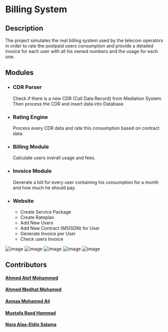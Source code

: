 # Billing System

## Description
The project simulates the real billing system used by the telecom operators in order to rate the postpaid users consumption and provide a detailed invoice for each user with all his owned numbers and the usage for each one.

## Modules

- ### CDR Parser
    Check if there is a new CDR (Call Data Record) from Mediation System. Then process the CDR and insert data into Database.
- ### Rating Engine
     Process every CDR data and rate this consumption based on contract data.
- ### Billing Module
     Calculate users overall usage and fees.
- ### Invoice Module
     Generate a bill for every user containing his consumption for a month and how much he should pay.
- ### Website
    - Create Service Package
    - Create Rateplan
    - Add New Users
    - Add New Contract (MSISDN) for User
    - Generate Invoice per User
    - Check users Invoice
    
![image](https://user-images.githubusercontent.com/52509314/168492261-dd90f643-16c0-4494-9dba-1ea915682f2b.png)
![image](https://user-images.githubusercontent.com/52509314/168492267-9d11b7b3-0851-480c-b051-c539ece98b19.png)
![image](https://user-images.githubusercontent.com/52509314/168492276-4658bd83-6eff-4bbd-9306-44ab8da71482.png)
![image](https://user-images.githubusercontent.com/52509314/168492282-701f6cb4-6e6b-4708-ae24-345cbd684f98.png)
![image](https://user-images.githubusercontent.com/52509314/169099365-4f42fd96-ffa9-4cd2-9205-66ecb5785259.png)




## Contributors
#### [Ahmed Atef Mohammed](https://github.com/Ahmed-Atef98) 
#### [Ahmed Medhat Mohamed](https://github.com/aMedhatR)
#### [Asmaa Mohamed Ali](https://github.com/AsmaaMohamedAli)
#### [Mustafa Raed Hammad](https://github.com/Mustafa-Hammad)
#### [Nora Alaa-Eldin Salama](https://github.com/nora-alaa)


